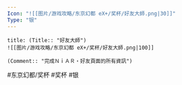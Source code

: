 ```yaml
---
Icon: "![[图片/游戏攻略/东京幻都 eX+/奖杯/好友大師.png|30]]"
Type: "银"
---
```

```ad-common-silver-trophy
title: (Title:: "好友大師")
![[图片/游戏攻略/东京幻都 eX+/奖杯/好友大師.png|100]]

(Comment:: "完成ＮｉＡＲ・好友頁面的所有資訊")
```

#东京幻都/奖杯 #奖杯 #银

